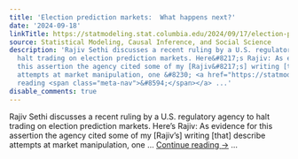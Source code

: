 ```yaml
---
title: 'Election prediction markets:  What happens next?'
date: '2024-09-18'
linkTitle: https://statmodeling.stat.columbia.edu/2024/09/17/election-prediction-markets-what-happens-next/
source: Statistical Modeling, Causal Inference, and Social Science
description: 'Rajiv Sethi discusses a recent ruling by a U.S. regulatory agency to
  halt trading on election prediction markets. Here&#8217;s Rajiv: As evidence for
  this assertion the agency cited some of my [Rajiv&#8217;s] writing [that] describe
  attempts at market manipulation, one &#8230; <a href="https://statmodeling.stat.columbia.edu/2024/09/17/election-prediction-markets-what-happens-next/">Continue
  reading <span class="meta-nav">&#8594;</span></a> ...'
disable_comments: true
---
```

Rajiv Sethi discusses a recent ruling by a U.S. regulatory agency to halt trading on election prediction markets. Here&#8217;s Rajiv: As evidence for this assertion the agency cited some of my [Rajiv&#8217;s] writing [that] describe attempts at market manipulation, one &#8230; <a href="https://statmodeling.stat.columbia.edu/2024/09/17/election-prediction-markets-what-happens-next/">Continue reading <span class="meta-nav">&#8594;</span></a> ...